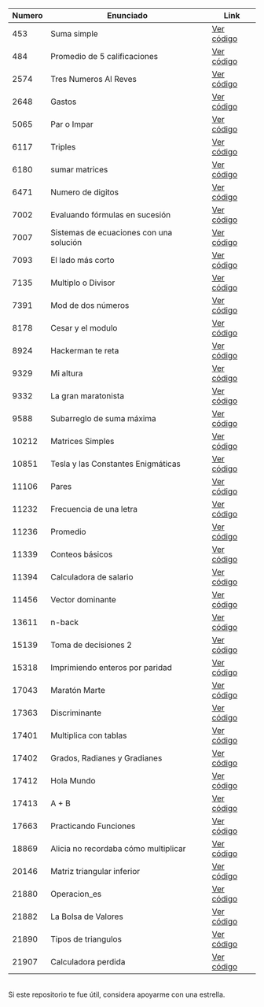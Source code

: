 **Numero** |  **Enunciado** | **Link**
------------ | ------------- | ------------- 
453 | Suma simple | [Ver código](https://github.com/FranzxFernandez/omegaUp-EjerciciosResueltos/blob/main/Suma%20simple/main.c)
484 | Promedio de 5 calificaciones | [Ver código](https://github.com/FranzxFernandez/omegaUp-EjerciciosResueltos/tree/main/Promedio%20de%205%20calificaciones)
2574 | Tres Numeros Al Reves | [Ver código](https://github.com/FranzxFernandez/omegaUp-EjerciciosResueltos/blob/main/Tres%20Numeros%20Al%20Reves/main.c)
2648 | Gastos | [Ver código](https://github.com/FranzxFernandez/omegaUp-EjerciciosResueltos/blob/main/Gastos/main.c)
5065 | Par o Impar | [Ver código](https://github.com/FranzxFernandez/omegaUp-EjerciciosResueltos/blob/main/Par%20o%20Impar/main.c)
6117 | Triples | [Ver código](https://github.com/FranzxFernandez/omegaUp-EjerciciosResueltos/blob/main/Triples/main.c)
6180 | sumar matrices | [Ver código](https://github.com/FranzxFernandez/omegaUp-EjerciciosResueltos/blob/main/sumar%20matrices/main.c)
6471 | Numero de digitos | [Ver código](https://github.com/FranzxFernandez/omegaUp-EjerciciosResueltos/blob/main/Numero%20de%20digitos/main.c)
7002 | Evaluando fórmulas en sucesión | [Ver código](https://github.com/FranzxFernandez/omegaUp-EjerciciosResueltos/blob/main/Evaluando%20f%C3%B3rmulas%20en%20sucesi%C3%B3n/main.c)
7007 | Sistemas de ecuaciones con una solución | [Ver código](https://github.com/FranzxFernandez/omegaUp-EjerciciosResueltos/blob/main/Sistemas%20de%20ecuaciones%20con%20una%20soluci%C3%B3n/main.c)
7093 | El lado más corto | [Ver código](https://github.com/FranzxFernandez/omegaUp-EjerciciosResueltos/blob/main/El%20lado%20m%C3%A1s%20corto/main.c)
7135 | Multiplo o Divisor | [Ver código](https://github.com/FranzxFernandez/omegaUp-EjerciciosResueltos/blob/main/Multiplo%20o%20Divisor/main.c)
7391 | Mod de dos números |  [Ver código](https://github.com/FranzxFernandez/omegaUp-EjerciciosResueltos/blob/main/Mod%20de%20dos%20n%C3%BAmeros/main.c)
8178 | Cesar y el modulo | [Ver código](https://github.com/FranzxFernandez/omegaUp-EjerciciosResueltos/blob/main/Cesar%20y%20el%20modulo/main.c)
8924 | Hackerman te reta | [Ver código](https://github.com/FranzxFernandez/omegaUp-EjerciciosResueltos/blob/main/Hackerman%20te%20reta/main.c)
9329 | Mi altura | [Ver código](https://github.com/FranzxFernandez/omegaUp-EjerciciosResueltos/blob/main/Mi%20altura/main.c)
9332 | La gran maratonista | [Ver código](https://github.com/FranzxFernandez/omegaUp-EjerciciosResueltos/blob/main/La%20gran%20maratonista/main.c)
9588 | Subarreglo de suma máxima | [Ver código](https://github.com/FranzxFernandez/omegaUp-EjerciciosResueltos/blob/main/Subarreglo%20de%20suma%20m%C3%A1xima/main.c)
10212 | Matrices Simples | [Ver código](https://github.com/FranzxFernandez/omegaUp-EjerciciosResueltos/blob/main/Matrices%20Simples/main.c)
10851 | Tesla y las Constantes Enigmáticas | [Ver código](https://github.com/FranzxFernandez/omegaUp-EjerciciosResueltos/blob/main/Tesla%20y%20las%20Constantes%20Enigm%C3%A1ticas/main.c)
11106 | Pares | [Ver código](https://github.com/FranzxFernandez/omegaUp-EjerciciosResueltos/blob/main/Pares/main.c)
11232 | Frecuencia de una letra | [Ver código](https://github.com/FranzxFernandez/omegaUp-EjerciciosResueltos/blob/main/Frecuencia%20de%20una%20letra/main.c)
11236 | Promedio | [Ver código](https://github.com/FranzxFernandez/omegaUp-EjerciciosResueltos/blob/main/Promedio/main.c)
11339 | Conteos básicos | [Ver código](https://github.com/FranzxFernandez/omegaUp-EjerciciosResueltos/blob/main/Conteos%20b%C3%A1sicos/main.c)
11394 | Calculadora de salario | [Ver código](https://github.com/FranzxFernandez/omegaUp-EjerciciosResueltos/blob/main/Calculadora%20de%20salario/main.c)
11456 | Vector dominante | [Ver código](https://github.com/FranzxFernandez/omegaUp-EjerciciosResueltos/blob/main/Vector_dominante/main.c)
13611 | n-back | [Ver código](https://github.com/FranzxFernandez/omegaUp-EjerciciosResueltos/blob/main/n-back/main.c)
15139 | Toma de decisiones 2 | [Ver código](https://github.com/FranzxFernandez/omegaUp-EjerciciosResueltos/blob/main/Toma%20de%20decisiones%202/main.c)
15318 | Imprimiendo enteros por paridad | [Ver código](https://github.com/FranzxFernandez/omegaUp-EjerciciosResueltos/blob/main/Imprimiendo_enteros_por_paridad/main.c)
17043 | Maratón Marte | [Ver código](https://github.com/FranzxFernandez/omegaUp-EjerciciosResueltos/blob/main/Marat%C3%B3n%20Marte/main.c)
17363 | Discriminante | [Ver código](https://github.com/FranzxFernandez/omegaUp-EjerciciosResueltos/blob/main/Discriminante/main.c)
17401 | Multiplica con tablas | [Ver código](https://github.com/FranzxFernandez/omegaUp-EjerciciosResueltos/blob/main/Multiplica_con_tablas/main.c)
17402 | Grados, Radianes y Gradianes | [Ver código](https://github.com/FranzxFernandez/omegaUp-EjerciciosResueltos/blob/main/Grados%2C%20Radianes%20y%20Gradianes/main.c)
17412 | Hola Mundo | [Ver código](https://github.com/FranzxFernandez/omegaUp-EjerciciosResueltos/blob/main/Hola%20Mundo/main.c)
17413 | A + B | [Ver código](https://github.com/FranzxFernandez/omegaUp-EjerciciosResueltos/blob/main/A%2BB/main.c)
17663 | Practicando Funciones | [Ver código](https://github.com/FranzxFernandez/omegaUp-EjerciciosResueltos/blob/main/Practicando%20Funciones/main.c)
18869 | Alicia no recordaba cómo multiplicar | [Ver código](https://github.com/FranzxFernandez/omegaUp-EjerciciosResueltos/blob/main/Alicia%20no%20recordaba%20c%C3%B3mo%20multiplicar/main.c)
20146 | Matriz triangular inferior | [Ver código](https://github.com/FranzxFernandez/omegaUp-EjerciciosResueltos/blob/main/Matriz%20triangular%20inferior/main.c)
21880 | Operacion_es | [Ver código](https://github.com/FranzxFernandez/omegaUp-EjerciciosResueltos/blob/main/Operacion_es/main.c)
21882 | La Bolsa de Valores | [Ver código](https://github.com/FranzxFernandez/omegaUp-EjerciciosResueltos/blob/main/La%20Bolsa%20de%20Valores/main.c)
21890 | Tipos de triangulos | [Ver código](https://github.com/FranzxFernandez/omegaUp-EjerciciosResueltos/blob/main/Tipos%20de%20triangulos/main.c)
21907 | Calculadora perdida | [Ver código](https://github.com/FranzxFernandez/omegaUp-EjerciciosResueltos/blob/main/Calculadora%20perdida/main.c)

<br>
Si este repositorio te fue útil, considera apoyarme con una estrella.
